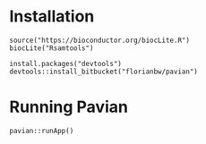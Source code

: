 # Installation

    source("https://bioconductor.org/biocLite.R")
    biocLite("Rsamtools")

    install.packages("devtools")
    devtools::install_bitbucket("florianbw/pavian")

# Running Pavian

    pavian::runApp()